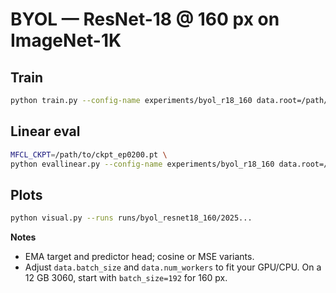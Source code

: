 # BYOL — ResNet-18 @ 160 px on ImageNet-1K

## Train
```bash
python train.py --config-name experiments/byol_r18_160 data.root=/path/to/imagenet
```

## Linear eval

```bash
MFCL_CKPT=/path/to/ckpt_ep0200.pt \
python evallinear.py --config-name experiments/byol_r18_160 data.root=/path/to/imagenet
```

## Plots

```bash
python visual.py --runs runs/byol_resnet18_160/2025...
```

**Notes**

* EMA target and predictor head; cosine or MSE variants.
* Adjust `data.batch_size` and `data.num_workers` to fit your GPU/CPU. On a 12 GB 3060, start with `batch_size=192` for 160 px.


